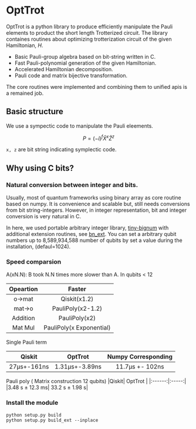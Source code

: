 # OptTrot

OptTrot is a python library to produce efficiently manipulate
the Pauli elements to product the short length Trotterized circuit.
The library containes routines about optimizing trotterization circuit of the given Hamiltonian, $H$.

* Basic Pauli-group algebra based on bit-string written in C.
* Fast Pauli-polynomial generation of the given Hamiltonian.
* Accelerated Hamiltonian decomposition.
* Pauli code and matrix bijective transformation.

The core routines were implemented and combining them to unified apis is a remained job.

## Basic structure

We use a sympectic code to manipulate the Pauli eleements.

$$P = (-i)^f \hat{X}^x \hat{Z}^z$$

`x, z` are bit string indicating symplectic code.

## Why using C bits?

### Natural conversion between integer and bits.

Usually, most of quantum frameworks using binary array as core routine based on numpy.
It is convenience and scalable but, still needs conversions from bit string-integers.
However, in integer representation, bit and integer conversion is very natural in C.

In here, we used portable arbitrary integer library, [tiny-bignum](https://github.com/kokke/tiny-bignum-c) with additional 
extension routines, see [bn_ext](https://github.com/HYUNSEONG-KIM/big_num_ext).
You can set a arbitrary qubit numbers up to 8,589,934,588 number of qubits by set a value during the installation, (defaul=1024).

### Speed comparsion

A(xN.N): B took N.N times more slower than A.
In qubits < 12

|Opeartion|Faster|
|:-------:|:----:|
|o->mat   | Qiskit(x1.2) | 
|mat->o   | PauliPoly(x2-1.2) | 
|Addition | PauliPoly(x2) |
|Mat Mul  | PauliPoly(x Exponential) |


Single Pauli term

|Qiskit| OptTrot | Numpy Corresponding|
|:------:|:-----:|:-------------------:|
|27μs+-161ns| 1.31μs+-3.89ns | 11.7μs +- 102ns|


Pauli poly ( Matrix construction 12 qubits)
|Qiskit| OptTrot |
|:------:|:-----:|
|3.48 s ± 12.3 ms| 33.2 s ± 1.98 s|



### Install the module

```
python setup.py build
python setup.py build_ext --inplace
```
